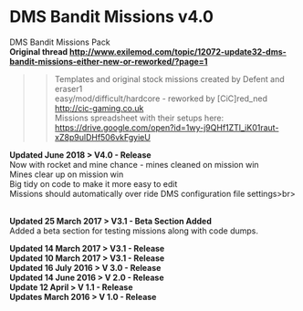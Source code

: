 # DMS Bandit Missions v4.0
DMS Bandit Missions Pack<br>
<b> Original thread http://www.exilemod.com/topic/12072-update32-dms-bandit-missions-either-new-or-reworked/?page=1 </b><br>
>>	Templates and original stock missions created by Defent and eraser1<br>
>>	easy/mod/difficult/hardcore - reworked by [CiC]red_ned http://cic-gaming.co.uk<br>
>>	Missions spreadsheet with their setups here: https://drive.google.com/open?id=1wy-j9QHf1ZTl_iK01raut-xZ8p9ulDHf506vkFgyieU <br>
>>>>>>>>>>>>>>>>>>>>>>>>>>>>>>>>>>>>>>>>>>>>>>>>>>>>>>>>>>>>>>>>>>>>>>>>>>>>>>>>>

<b>Updated June 2018 > V4.0 - Release</b><br>
Now with rocket and mine chance - mines cleaned on mission win<br>
Mines clear up on mission win<br>
Big tidy on code to make it more easy to edit<br>
Missions should automatically over ride DMS configuration file settings>br>
<br><br>

<b>Updated 25 March 2017 > V3.1 - Beta Section Added</b><br>
Added a beta section for testing missions along with code dumps. <br>

<b>Updated 14 March 2017 > V3.1 - Release</b><br>
<b>Updated 10 March 2017 > V3.1 - Release</b><br>
<b>Updated 16 July 2016 > V 3.0 - Release</b><br>
<b>Updated 14 June 2016 > V 2.0 - Release</b><br>
<b>Update 12 April > V 1.1 - Release</b><br>
<b>Updates March 2016 > V 1.0 - Release</b><br>
